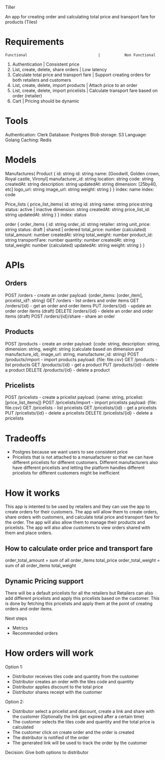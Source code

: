 Tiller

An app for creating order and calculating total price and transport fare for products (Tiles)

# Requirements

    Functional                                |           Non Functional

1. Authentication                             | Consistent price
2. List, create, delete, share orders         | Low latency
3. Calculate total price and transport fare   | Support creating orders for
                                              both retailers and customers
4. List, create, delete, import products      | Attach price to an order
5. List, create, delete, import pricelists    | Calculate transport fare based on order
                                              (retailer)
6. Cart                                       | Pricing should be dynamic

# Tools

Authentication: Clerk
Database: Postgres
Blob storage: S3
Language: Golang
Caching: Redis

# Models

Manufactures{                                                   Product {
 id: string                                                         id: string
 name: [Goodwill, Golden crown, Royal castle, Vironyl]              manufacturer_id: string
 location: string                                                   code: string
 createdAt: string                                                  description: string
 updatedAt: string                                                  dimension: [25by40, etc]
 logo_url: string                                                   image_url: string
                                                                    weight: string
}                                                                 }
index: name                                                       index: code

Price_lists {                                          price_list_items{
    id: string                                           id: string
    name: string                                         price:string
    status: active | inactive                            dimension: string
    createdAt: string                                    price_list_id: string
    updatedAt: string                                   }
}
index: status

order {                                         order_items {
    id: string                                     order_id: string
    retailer: string                               unit_price: string
    status: draft | shared | ordered               total_price: number (calculated)
    total_amount: number                           createdAt: string
    total_weight: number                           product_id: string
    transportFare: number                          quantity: number
    createdAt: string                              total_weight: number (calculated)
    updatedAt: string                              weight: string
}                                                 }

# APIs

## Orders

POST /orders - create an order
    payload: {order_items: [order_item], pricelist_id?: string}
GET /orders - list orders and order items
GET /orders/{id} - get an order and order items
PUT /orders/{id} - update an order order items (draft)
DELETE /orders/{id} - delete an order and order items (draft)
POST /orders/{id}/share - share an order

## Products

POST /products - create an order
    payload: {code: string, description: string, dimension: string, weight: string (calculate based on dimension and manufacture_id), image_url: string, manufacturer_id: string}
POST /products/import - import products
    payload: {file: file.csv}
GET /products - list products
GET /products/{id} - get a product
PUT /products/{id} - delete a product
DELETE /products/{id} - delete a product

## Pricelists

POST /pricelists - create a pricelist
    payload: {name: string, pricelist: [price_list_items]}
POST /pricelists/import - import pricelists
    payload: {file: file.csv}
GET /pricelists - list pricelists
GET /pricelists/{id} - get a pricelists
PUT /pricelists/{id} - delete a pricelists
DELETE /pricelists/{id} - delete a pricelists

# Tradeoffs

- Postgres because we want users to see consistent price
- Pricelists that is not attached to a manuafacturer so that we can have different pricelists for different customers. Different manufacturers also have different pricelists and letting the platform handles different pricelists for different customers might be inefficient

# How it works

This app is intented to be used by retailers and they can use the app to create orders for their customers. The app will allow them to create orders, share orders with customers, and calculate total price and transport fare for the order. The app will also allow them to manage their products and pricelists. The app will also allow customers to view orders shared with them and place orders.

## How to calculate order price and transport fare

order_total_amount = sum of all order_items total_price
order_total_weight = sum of all order_items total_weight

## Dynamic Pricing support

There will be a default pricelists for all the retailers but Retailers can also add different pricelists and apply this pricelists based on the customer. This is done by fetching this pricelists and apply them at the point of creating orders and order items.

Next steps

- Metrics
- Recommended orders

# How orders will work

Option 1:

- Distributor receives tiles code and quantity from the customer
- Distributor creates an order with the tiles code and quantity
- Distributor applies discount to the total price
- Distributor shares receipt with the customer

Option 2:

- Distributor select a pricelist and discount, create a link and share with the customer (Optionally the link get expired after a certain time)
- The customer selects the tiles code and quantity and the total price is calculated
- The customer click on create order and the order is created
- The distributor is notified of the order
- The generated link will be used to track the order by the customer

Decision: Give both options to distributor
